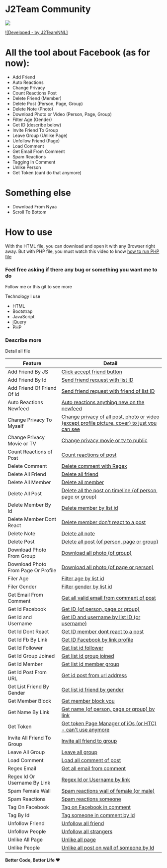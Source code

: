 # J2Team Community
![](https://3.bp.blogspot.com/-ASwf6KwwdAM/Wdo7LXx0hkI/AAAAAAAAD8o/vSNWFYpVaogD65JMfwCmMOtXJOeby5SKgCLcBGAs/s0/j2team-community-birthday.png)

[![Developed - by J2TeamNNL]](https://fb.me/j2teamnnl)

# All the tool about Facebook (as for now):
  - Add Friend
  - Auto Reactions
  - Change Privacy
  - Count Reactions Post
  - Delete Friend (Member)
  - Delete Post (Person, Page, Group)
  - Delete Note (Photo)
  - Download Photo or Video (Person, Page, Group)
  - Filter Age (Gender)
  - Get ID (describe below)
  - Invite Friend To Group
  - Leave Group (Unlike Page)
  - Unfollow Friend (Page)
  - Load Comment
  - Get Email From Comment
  - Spam Reactions
  - Tagging In Comment
  - Unlike Person
  - Get Token (cant do that anymore)

# Something else

  - Download From Nyaa
  - Scroll To Bottom

# How to use

With the HTML file, you can download and open it with any Browser right away. But with PHP file, you must watch this video to know [how to run PHP file](https://www.facebook.com/groups/j2team.community/permalink/709597696039020/)


### Feel free asking if there any bug or something you want me to do

Follow me or this git to see more

Technology I use

* HTML
* Bootstrap
* JavaScript
* jQuery
* PHP

### Describe more

Detail all file 

| Feature | Detail |
| ------ | ------ |
| Add Friend By JS | [Click accept friend button][1] |
| Add Friend By Id | [Send friend request with list ID][2] |
| Add Friend Of Friend Of Id | [Send friend request with friend of list ID][3] |
| Auto Reactions Newfeed  | [Auto reactions anything new on the newfeed][4] |
| Change Privacy To Myself | [Change privacy of all post, photo or video (except profile picture, cover) to just you can see][5] |
| Change Privacy Movie or TV | [Change privacy movie or tv to public][6] |
| Count Reactions of Post | [Count reactions of post][7] |
| Delete Comment | [Delete comment with Regex][45] |
| Delete All Friend | [Delete all friend][8] |
| Delete All Member | [Delete all member][9] |
| Delete All Post | [Delete all the post on timeline (of person, page or group)][10] |
| Delete Member By Id | [Delete member by list id][11] |
| Delete Member Dont React | [Delete member don't react to a post][12] |
| Delete Note | [Delete all note][13] |
| Delete Post | [Delete all post (of person, page or group)][14] |
| Download Photo From Group | [Download all photo (of group)][15] |
| Download Photo From Page Or Profile | [Download all photo (of page or person)][16] |
| Filer Age | [Filter age by list id][17] |
| Filer Gender | [Filter gender by list id][18] |
| Get Email From Comment | [Get all valid email from comment of post ][44] |
| Get Id Facebook | [Get ID (of person, page or group)][19] |
| Get Id and Username | [Get ID and username by list ID (or username)][20] |
| Get Id Dont React | [Get ID member dont react to a post][21] |
| Get Id Fb By Link | [Get ID Facebook by link profile][22] |
| Get Id Follower | [Get list id follower][23] |
| Get Id Group Joined | [Get list id group joined][24] |
| Get Id Member | [Get list id member group][25] |
| Get Id Post From URL | [Get id post from url address][26] |
| Get List Friend By Gender | [Get list id friend by gender][27] |
| Get Member Block | [Get member block you][28] |
| Get Name By Link | [Get name (of person, page or group) by link][29] |
| Get Token | [Get token Page Manager of iOs (or HTC) - can't use anymore][30] |
| Invite All Friend To Group | [Invite all friend to group][31] |
| Leave All Group | [Leave all group][32] |
| Load Comment | [Load all comment of post][33] |
| Regex Email | [Get all email from comment][34] |
| Regex Id Or Username By Link | [Regex Id or Username by link][35] |
| Spam Female Wall | [Spam reactions wall of female (or male)][36] |
| Spam Reactions | [Spam reactions someone][37] |
| Tag On Facebook | [Tag on Facebook in comment][38] |
| Tag By Id | [Tag someone in comment by Id][39] |
| Unfollow Friend | [Unfollow all friend][40] |
| Unfollow People | [Unfollow all strangers][41] |
| Unlike All Page | [Unlike all page][42] |
| Unlike People | [Unlike all post on wall of someone by Id][43] |


**Better Code, Better Life ♥**

   [1]: <https://github.com/J2TeamNNL/J2Team-Community/blob/master/add_friend.js>
   [2]: <https://github.com/J2TeamNNL/J2Team-Community/blob/master/add_friend_by_id.php>
   [3]: <https://github.com/J2TeamNNL/J2Team-Community/blob/master/add_friend_of_friend_of_id.php>
   [4]: <https://github.com/J2TeamNNL/J2Team-Community/blob/master/auto_reactions_newfeed.php>
   [5]: <https://github.com/J2TeamNNL/J2Team-Community/blob/master/change_all_privacy_to_myself.php>
   [6]: <https://github.com/J2TeamNNL/J2Team-Community/blob/master/change_privacy_movies.js>
   [7]: <https://j2teamnnl.github.io/J2Team-Community/count_reaction_post.html>
   [8]: <https://github.com/J2TeamNNL/J2Team-Community/blob/master/delete_all_friend.php>
   [9]: <https://github.com/J2TeamNNL/J2Team-Community/blob/master/delete_all_member.php>
   [10]: <https://github.com/J2TeamNNL/J2Team-Community/blob/master/delete_all_post_FB.php>
   [11]: <https://github.com/J2TeamNNL/J2Team-Community/blob/master/delete_member_by_ID.php>
   [12]: <https://github.com/J2TeamNNL/J2Team-Community/blob/master/delete_member_dont_react.php>
   [13]: <https://github.com/J2TeamNNL/J2Team-Community/blob/master/delete_notes.php>
   [14]: <https://github.com/J2TeamNNL/J2Team-Community/blob/master/delete_post.php>
   [15]: <https://github.com/J2TeamNNL/J2Team-Community/blob/master/download_photo_from_group.php>
   [16]: <https://github.com/J2TeamNNL/J2Team-Community/blob/master/download_photos_from_page_or_profile.php>
   [17]: <https://github.com/J2TeamNNL/J2Team-Community/blob/master/filter_age.php>
   [18]: <https://github.com/J2TeamNNL/J2Team-Community/blob/master/filter_age.php>
   [19]: <https://github.com/J2TeamNNL/J2Team-Community/blob/master/get_ID_Facebook.js>
   [20]: <https://github.com/J2TeamNNL/J2Team-Community/blob/master/get_id_and_username.php>
   [21]: <https://github.com/J2TeamNNL/J2Team-Community/blob/master/get_id_dont_react.php>
   [22]: <https://github.com/J2TeamNNL/J2Team-Community/blob/master/get_id_fb_by_link.php>
   [23]: <https://github.com/J2TeamNNL/J2Team-Community/blob/master/get_id_follower.php>
   [24]: <https://github.com/J2TeamNNL/J2Team-Community/blob/master/get_id_group_joined.php>
   [25]: <https://github.com/J2TeamNNL/J2Team-Community/blob/master/get_id_member.php>
   [26]: <https://github.com/J2TeamNNL/J2Team-Community/blob/master/get_id_post_from_url_FB.js>
   [27]: <https://github.com/J2TeamNNL/J2Team-Community/blob/master/get_list_friend_by_gender.php>
   [28]: <https://github.com/J2TeamNNL/J2Team-Community/blob/master/get_member_block.php>
   [29]: <https://j2teamnnl.github.io/J2Team-Community/get_name_by_link_id.html>
   [30]: <https://github.com/J2TeamNNL/J2Team-Community/blob/master/get_token.js>
   [31]: <https://github.com/J2TeamNNL/J2Team-Community/blob/master/invite_all_friend_to_group.PHP>
   [32]: <https://github.com/J2TeamNNL/J2Team-Community/blob/master/leave_all_group.php>
   [33]: <https://github.com/J2TeamNNL/J2Team-Community/blob/master/load_comment.js>
   [34]: <https://j2teamnnl.github.io/J2Team-Community/regex_email.html>
   [35]: <https://github.com/J2TeamNNL/J2Team-Community/blob/master/regex_id_or_username_by_link_facebook>
   [36]: <https://j2teamnnl.github.io/J2Team-Community/spam_female_wall.html>
   [37]: <https://j2teamnnl.github.io/J2Team-Community/spam_reactions.html>
   [38]: <https://github.com/J2TeamNNL/J2Team-Community/blob/master/tag_on_FB.php>
   [39]: <https://github.com/J2TeamNNL/J2Team-Community/blob/master/tag_by_ID.js>
   [40]: <https://github.com/J2TeamNNL/J2Team-Community/blob/master/unfollow_friends.php>
   [41]: <https://j2teamnnl.github.io/J2Team-Community/unfollow_people.html>
   [42]: <https://github.com/J2TeamNNL/J2Team-Community/blob/master/unlike_all_page.php>
   [43]: <https://github.com/J2TeamNNL/J2Team-Community/blob/master/unlike_people.php>
   [44]: <https://j2teamnnl.github.io/J2Team-Community/get_email_comment_from_post.html>
   [45]: <https://j2teamnnl.github.io/J2Team-Community/delete_comment.html>
